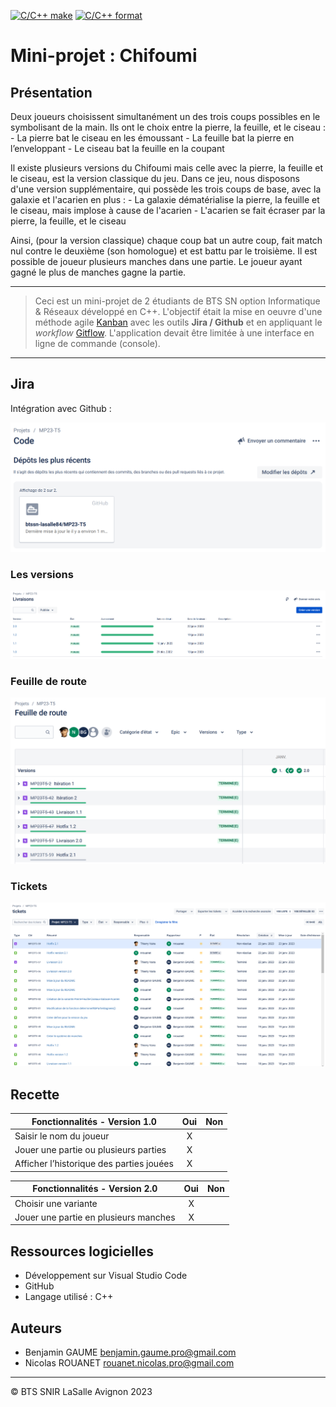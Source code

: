 [![C/C++ make](https://github.com/btssn-lasalle84/MP23-T5/actions/workflows/c-cpp.yml/badge.svg?branch=develop)](https://github.com/btssn-lasalle84/MP23-T5/actions/workflows/c-cpp.yml) [![C/C++ format](https://github.com/btssn-lasalle84/MP23-T5/actions/workflows/cppformat.yml/badge.svg?branch=develop)](https://github.com/btssn-lasalle84/MP23-T5/actions/workflows/cppformat.yml)

# Mini-projet : Chifoumi

## Présentation

Deux joueurs choisissent simultanément un des trois coups possibles en le symbolisant de la main. Ils ont le choix entre la pierre, la feuille, et le ciseau :
    - La pierre bat le ciseau en les émoussant
    - La feuille bat la pierre en l’enveloppant
    - Le ciseau bat la feuille en la coupant

Il existe plusieurs versions du Chifoumi mais celle avec la pierre, la feuille et le ciseau, est la version classique du jeu.
Dans ce jeu, nous disposons d'une version supplémentaire, qui possède les trois coups de base, avec la galaxie et l'acarien en plus :
    - La galaxie dématérialise la pierre, la feuille et le ciseau, 
      mais implose à cause de l'acarien
    - L'acarien se fait écraser par la pierre, la feuille, et le ciseau

Ainsi, (pour la version classique) chaque coup bat un autre coup, fait match nul contre le deuxième (son homologue) et est battu par le troisième.
Il est possible de joueur plusieurs manches dans une partie. Le joueur ayant gagné le plus de manches gagne la partie.

---

> Ceci est un mini-projet de 2 étudiants de BTS SN option Informatique & Réseaux développé en C++. L'objectif était la mise en oeuvre d'une méthode agile [Kanban](https://fr.wikipedia.org/wiki/Kanban_(d%C3%A9veloppement)) avec les outils **Jira / Github** et en appliquant le _workflow_ [Gitflow](https://btssn-lasalle84.github.io/guides-developpement-logiciel/jira.html#ancre-gitflow). L'application devait être limitée à une interface en ligne de commande (console).

---

## Jira

Intégration avec Github :

![](images/mp23-t5-jira-code.png)

### Les versions

![](images/mp23-t5-jira-versions.png)

### Feuille de route

![](images/mp23-t5-jira-roadmap.png)

### Tickets

![](images/mp23-t5-jira-tickets.png)

## Recette

|Fonctionnalités - Version 1.0            |Oui|Non|
|-----------------------------------------|:-:|:-:|
|Saisir le nom du joueur                  | X |   |
|Jouer une partie ou plusieurs parties    | X |   |
|Afficher l’historique des parties jouées | X |   |

|Fonctionnalités - Version 2.0            |Oui|Non|
|-----------------------------------------|:-:|:-:|
|Choisir une variante                     | X |   |
|Jouer une partie en plusieurs manches    | X |   |

## Ressources logicielles

- Développement sur Visual Studio Code
- GitHub
- Langage utilisé : C++

## Auteurs

- Benjamin GAUME      <benjamin.gaume.pro@gmail.com>
- Nicolas ROUANET     <rouanet.nicolas.pro@gmail.com>

---
©️ BTS SNIR LaSalle Avignon 2023
